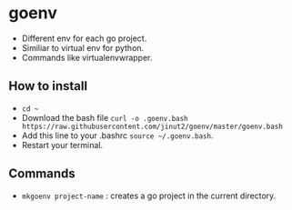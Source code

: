 # goenv
* Different env for each go project.
* Similiar to virtual env for python.
* Commands like virtualenvwrapper.

## How to install
* `cd ~`
* Download the bash file `curl -o .goenv.bash https://raw.githubusercontent.com/jinut2/goenv/master/goenv.bash`
* Add this line to your .bashrc `source ~/.goenv.bash`.
* Restart your terminal.

## Commands
* `mkgoenv project-name` : creates a go project in the current directory.
